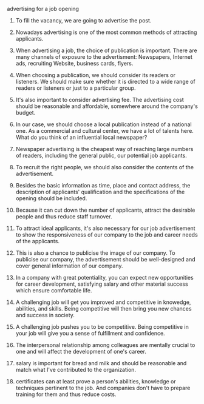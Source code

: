 advertising for a job opening

1. To fill the vacancy, we are going to advertise the post.

2. Nowadays advertising is one of the most common methods of attracting applicants. 

3. When advertising a job, the choice of publication is important. There are many channels of exposure to the advertisment: Newspapers, Internet ads, recruiting Website, business cards, flyers.

4. When choosing a publication, we should consider its readers or listeners. We should make sure whether it is directed to a wide range of readers or listeners or just to a particular group. 

5. It's also important to consider advertising fee. The advertising cost should be reasonable and affordable, somewhere around the company's budget.

6. In our case, we should choose a local publication instead of a national one.  As a commercial and cultural center, we have a lot of talents here. What do you think of an influential local newspaper?

7. Newspaper advertising is the cheapest way of reaching large numbers of readers, including the general public, our potential job applicants.

8. To recruit the right people, we should also consider the contents of the advertisement.

9. Besides the basic information as time, place and contact address, the description of applicants' qualification and the specifications of the opening should be included.

10. Because it can cut down the number of applicants, attract the desirable people and thus reduce staff turnover.

11. To attract ideal applicants, it's also necessary for our job advertisement to show the responsiveness of our company to the job and career needs of the applicants.

12. This is also a chance to publicise the image of our company. To publicise our company, the advertisement should be well-designed and cover general information of our company.


14. In a company with great potentiality, you can expect new opportunities for career development, satisfying salary and other material success which ensure comfortable life.

15. A challenging job will get you improved and competitive in knowedge, abilities, and skills. Being competitive will then bring you new chances and success in society.

16. A challenging job pushes you to be competitive. Being competitive in your job will give you a sense of fulfillment and confidence.

17. The interpersonal relationship among colleagues are mentally crucial to one and will affect the development of one's career.

18. salary is important for bread and milk and should be reasonable and match what I've contributed to the organization.

19. certificates can at least prove a person's abilities, knowledge or techniques pertinent to the job. And companies don't have to prepare training for them and thus reduce costs.